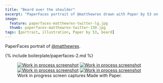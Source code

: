```yaml
---
title: "Beard over the shoulder"
excerpt: "PaperFaces portrait of @matthewrex drawn with Paper by 53 on an iPad."
image: 
  feature: paperfaces-matthewrex-twitter-lg.jpg
  thumb: paperfaces-matthewrex-twitter-150.jpg
tags: [portrait, illustration, Paper by 53, beard]
---
```


PaperFaces portrait of [@matthewrex](http://twitter.com/matthewrex).

{% include boilerplate/paperfaces-2.md %}

<figure class="third">
	<a href="{{ site.url }}/assets/images/paperfaces-matthewrex-process-1-lg.jpg"><img src="{{ site.url }}/assets/images/paperfaces-matthewrex-process-1-600.jpg" alt="Work in process screenshot"></a>
	<a href="{{ site.url }}/assets/images/paperfaces-matthewrex-process-2-lg.jpg"><img src="{{ site.url }}/assets/images/paperfaces-matthewrex-process-2-600.jpg" alt="Work in process screenshot"></a>
	<a href="{{ site.url }}/assets/images/paperfaces-matthewrex-process-3-lg.jpg"><img src="{{ site.url }}/assets/images/paperfaces-matthewrex-process-3-600.jpg" alt="Work in process screenshot"></a>
	<a href="{{ site.url }}/assets/images/paperfaces-matthewrex-process-4-lg.jpg"><img src="{{ site.url }}/assets/images/paperfaces-matthewrex-process-4-600.jpg" alt="Work in process screenshot"></a>
	<figcaption>Work in progress screen captures Made with Paper.</figcaption>
</figure>